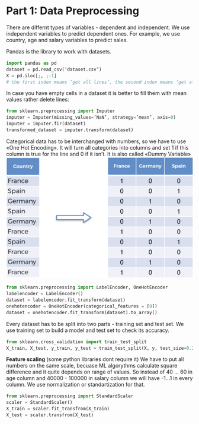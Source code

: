 # Part 1: Data Preprocessing

There are differnt types of variables - dependent and independent.
We use independent variables to predict dependent ones.
For example, we use country, age and salary variables to predict sales.

Pandas is the library to work with datasets.

```python
import pandas as pd
dataset = pd.read_csv(‘dataset.csv’)
X = pd.iloc[;, ;-1]
# the first index means ‘get all lines’, the second index means ‘get all columns but last'
```

In case you have empty cells in a dataset it is better to fill them with mean values rather delete lines:
```python
from sklearn.preprocessing import Imputer
imputer = Imputer(missing_values=’NaN’, strategy=‘mean’, axis=0)
imputer = imputer.fir(dataset)
transformed_dataset = imputer.transform(dataset)
```

Categorical data has to be interchanged with numbers, so we have to use «One Hot Encoding».
It will turn all categories into columns and set 1 if this column is true for the line and 0 if it isn’t.
It is also called «Dummy Variable»
![image](images/1.png)

```python
from sklearn.preprocessing import LabelEncoder, OneHotEncoder
labelencoder = LabelEncoder()
dataset = labelencoder.fit_transform(dataset)
onehotencoder = OneHotEncoder(categorical_features = [0])
dataset = onehotencoder.fit_transform(dataset).to_array()
```

Every dataset has to be split into two parts - training set and test set.
We use training set to build a model and test set to check its accuracy.
```python
from sklearn.cross_validation import train_test_split
X_train, X_test, y_train, y_test = train_test_split(X, y, test_size=0.2, random_state=0)
```

**Feature scaling** (some python libraries dont require it)
We have to put all numbers on the same scale, becuase ML algorythms calculate square difference and it quite
depends on range of values. So instead of 40 … 60 in age column and 40000 - 100000 in salary column we will
have -1…1 in every column. We use normalization or standartization for that.
```python
from sklearn.preprocessing import StandardScaler
scaler = StandardScaler()
X_train = scaler.fit_transfrom(X_train)
X_test = scaler.transfrom(X_test)
```





